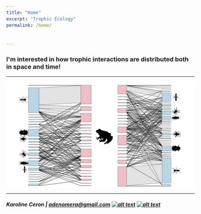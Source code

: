 ```yaml
---
title: "Home"
excerpt: "Trophic Ecology"
permalink: /home/


---
```


### I'm interested in how trophic interactions are distributed both in space and time!

---

![rede](Figure.jpg)

---

##### Karoline Ceron | <adenomera@gmail.com>  [![alt text][1.1]][1]  [![alt text][6.1]][6]
 
 [1.1]: http://i.imgur.com/tXSoThF.png (twitter icon with padding)
 
  [1]: http://www.twitter.com/ceronkarol 
  
  
  
  [6.1]: http://i.imgur.com/0o48UoR.png (github icon with padding)
 
 [6]: http://www.github.com/karolceron      


